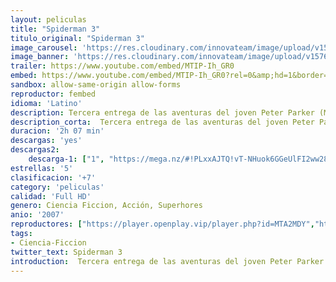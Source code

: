 ```yaml
---
layout: peliculas
title: "Spiderman 3"
titulo_original: "Spiderman 3"
image_carousel: 'https://res.cloudinary.com/innovateam/image/upload/v1576373328/spiderman3-min_la8ou5.jpg'
image_banner: 'https://res.cloudinary.com/innovateam/image/upload/v1576373336/spiderman-3-2-min_ps1una.jpg'
trailer: https://www.youtube.com/embed/MTIP-Ih_GR0
embed: https://www.youtube.com/embed/MTIP-Ih_GR0?rel=0&amp;hd=1&border=0&wmode=opaque&enablejsapi=1&modestbranding=1&controls=1&showinfo=1
sandbox: allow-same-origin allow-forms
reproductor: fembed
idioma: 'Latino'
description: Tercera entrega de las aventuras del joven Peter Parker (Maguire). Parece que Parker ha conseguido por fin el equilibrio entre su devoción por Mary Jane y sus deberes como superhéroe. Pero, de repente, su traje cambia volviéndose negro y aumentando sus poderes; también Peter se transforma, sacando el lado más oscuro y vengativo de su personalidad. Bajo la influencia de este nuevo traje, Peter deja de proteger a la gente que realmente lo quiere y se preocupa por él. En estas circunstancias, no tiene más remedio que elegir entre disfrutar del tentador poder del nuevo traje o seguir siendo el compasivo héroe de antes. Mientras tanto, dos temibles enemigos, Venom y el Hombre de Arena, utilizarán sus poderes para calmar su sed de venganza.
description_corta:  Tercera entrega de las aventuras del joven Peter Parker (Maguire). Parece que Parker ha conseguido por fin el equilibrio entre su devoción por Mary Jane y sus deberes como superhéroe. Pero, de repente, su traje cambia volviéndose negro y...
duracion: '2h 07 min'
descargas: 'yes'
descargas2:
    descarga-1: ["1", "https://mega.nz/#!PLxxAJTQ!vT-NHuok6GGeUlFI2ww28QGWM8Kg81E_-ChYmBk9sJI", "https://www.google.com/s2/favicons?domain=mega.nz","Mega","https://res.cloudinary.com/imbriitneysam/image/upload/v1541473684/mexico.png", "Latino", "Full HD"]
estrellas: '5'
clasificacion: '+7'
category: 'peliculas'
calidad: 'Full HD'
genero: Ciencia Ficcion, Acción, Superhores
anio: '2007'
reproductores: ["https://player.openplay.vip/player.php?id=MTA2MDY","https://www.xtream.to/public/dist/index.html?id=7ba023a53402e5995ac7cd051fb611d3&title=Spider-Man%203","https://www.zembed.to/public/dist/asteroid.html?id=931119b7db702ebb98dce4cd2e7ca120&title=Spider-Man%203"]
tags:
- Ciencia-Ficcion
twitter_text: Spiderman 3
introduction:  Tercera entrega de las aventuras del joven Peter Parker (Maguire). Parece que Parker ha conseguido por fin el equilibrio entre su devoción por Mary Jane y sus deberes como superhéroe. Pero, de repente, su traje cambia volviéndose negro y
---
```



 







